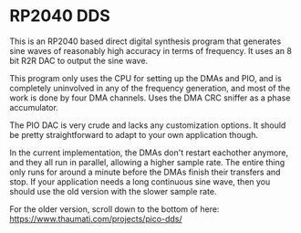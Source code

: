 # RP2040 DDS
This is an RP2040 based direct digital synthesis program that generates sine waves of reasonably high accuracy in terms of frequency. It uses an 8 bit R2R DAC to output the sine wave.

This program only uses the CPU for setting up the DMAs and PIO, and is completely uninvolved in any of the frequency generation, and most of the work is done by four DMA channels. 
Uses the DMA CRC sniffer as a phase accumulator.

The PIO DAC is very crude and lacks any customization options. It should be pretty straightforward to adapt to your own application though.

In the current implementation, the DMAs don't restart eachother anymore, and they all run in parallel, allowing a higher sample rate. The entire thing only runs for around a minute before the DMAs finish their transfers and stop. If your application needs a long continuous sine wave, then you should use the old version with the slower sample rate. 

For the older version, scroll down to the bottom of here: https://www.thaumati.com/projects/pico-dds/